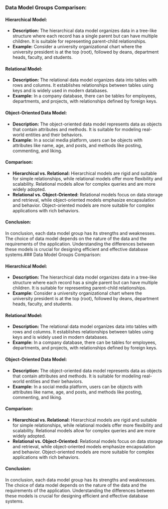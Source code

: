 ### Data Model Groups Comparison:

#### Hierarchical Model:

- **Description:** The hierarchical data model organizes data in a tree-like structure where each record has a single parent but can have multiple children. It is suitable for representing parent-child relationships.
- **Example:** Consider a university organizational chart where the university president is at the top (root), followed by deans, department heads, faculty, and students.

#### Relational Model:

- **Description:** The relational data model organizes data into tables with rows and columns. It establishes relationships between tables using keys and is widely used in modern databases.
- **Example:** In a company database, there can be tables for employees, departments, and projects, with relationships defined by foreign keys.

#### Object-Oriented Data Model:

- **Description:** The object-oriented data model represents data as objects that contain attributes and methods. It is suitable for modeling real-world entities and their behaviors.
- **Example:** In a social media platform, users can be objects with attributes like name, age, and posts, and methods like posting, commenting, and liking.

#### Comparison:

- **Hierarchical vs. Relational:** Hierarchical models are rigid and suitable for simple relationships, while relational models offer more flexibility and scalability. Relational models allow for complex queries and are more widely adopted.
- **Relational vs. Object-Oriented:** Relational models focus on data storage and retrieval, while object-oriented models emphasize encapsulation and behavior. Object-oriented models are more suitable for complex applications with rich behaviors.

#### Conclusion:

In conclusion, each data model group has its strengths and weaknesses. The choice of data model depends on the nature of the data and the requirements of the application. Understanding the differences between these models is crucial for designing efficient and effective database systems.### Data Model Groups Comparison:

#### Hierarchical Model:

- **Description:** The hierarchical data model organizes data in a tree-like structure where each record has a single parent but can have multiple children. It is suitable for representing parent-child relationships.
- **Example:** Consider a university organizational chart where the university president is at the top (root), followed by deans, department heads, faculty, and students.

#### Relational Model:

- **Description:** The relational data model organizes data into tables with rows and columns. It establishes relationships between tables using keys and is widely used in modern databases.
- **Example:** In a company database, there can be tables for employees, departments, and projects, with relationships defined by foreign keys.

#### Object-Oriented Data Model:

- **Description:** The object-oriented data model represents data as objects that contain attributes and methods. It is suitable for modeling real-world entities and their behaviors.
- **Example:** In a social media platform, users can be objects with attributes like name, age, and posts, and methods like posting, commenting, and liking.

#### Comparison:

- **Hierarchical vs. Relational:** Hierarchical models are rigid and suitable for simple relationships, while relational models offer more flexibility and scalability. Relational models allow for complex queries and are more widely adopted.
- **Relational vs. Object-Oriented:** Relational models focus on data storage and retrieval, while object-oriented models emphasize encapsulation and behavior. Object-oriented models are more suitable for complex applications with rich behaviors.

#### Conclusion:

In conclusion, each data model group has its strengths and weaknesses. The choice of data model depends on the nature of the data and the requirements of the application. Understanding the differences between these models is crucial for designing efficient and effective database systems.
